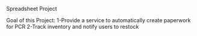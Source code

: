 Spreadsheet Project

Goal of this Project:
1-Provide a service to automatically create paperwork for PCR
2-Track inventory and notify users to restock
